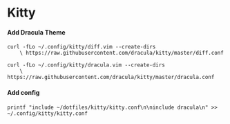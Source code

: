 # Kitty

#### Add Dracula Theme

    curl -fLo ~/.config/kitty/diff.vim --create-dirs
        \ https://raw.githubusercontent.com/dracula/kitty/master/diff.conf

    curl -fLo ~/.config/kitty/dracula.vim --create-dirs
        \ https://raw.githubusercontent.com/dracula/kitty/master/dracula.conf

#### Add config

    printf "include ~/dotfiles/kitty/kitty.conf\n\ninclude dracula\n" >> ~/.config/kitty/kitty.conf

